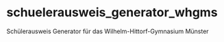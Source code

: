# schuelerausweis_generator_whgms
Schülerausweis Generator für das Wilhelm-Hittorf-Gymnasium Münster
